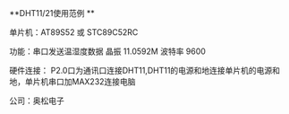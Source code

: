 
**DHT11/21使用范例 ** 

单片机：AT89S52 或 STC89C52RC 

功能：串口发送温湿度数据 晶振 11.0592M 波特率 9600 

硬件连接： P2.0口为通讯口连接DHT11,DHT11的电源和地连接单片机的电源和地，单片机串口加MAX232连接电脑 

公司：奥松电子    
